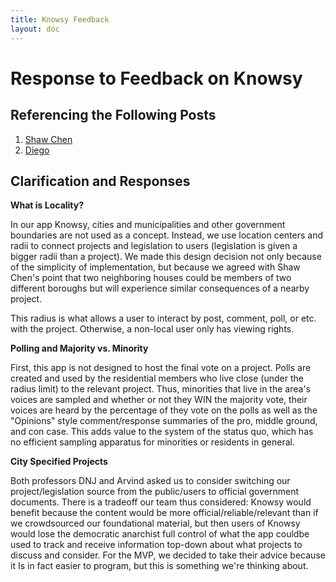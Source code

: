 ```yaml
---
title: Knowsy Feedback
layout: doc
---
```


# Response to Feedback on Knowsy

## Referencing the Following Posts
1. [Shaw Chen](https://61040-fa23.github.io/portfolio-Ahhhshen/blogs/blog1.html)
2. [Diego](https://61040-fa23.github.io/portfolio-Dieg045/blogs/blog3.html)

## Clarification and Responses

**What is Locality?**

In our app Knowsy, cities and municipalities and other government boundaries are not used as a concept. Instead, we use location centers and radii to connect projects and legislation to users (legislation is given a bigger radii than a project). We made this design decision not only because of the simplicity of implementation, but because we agreed with Shaw Chen's point that two neighboring houses could be members of two different boroughs but will experience similar consequences of a nearby project. 

This radius is what allows a user to interact by post, comment, poll, or etc. with the project. Otherwise, a non-local user only has viewing rights. 

**Polling and Majority vs. Minority**

First, this app is not designed to host the final vote on a project. Polls are created and used by the residential members who live close (under the radius limit) to the relevant project. Thus, minorities that live in the area's voices are sampled and whether or not they WIN the majority vote, their voices are heard by the percentage of they vote on the polls as well as the "Opinions" style comment/response summaries of the pro, middle ground, and con case. This adds value to the system of the status quo, which has no efficient sampling apparatus for minorities or residents in general. 

**City Specified Projects**

Both professors DNJ and Arvind asked us to consider switching our project/legislation source from the public/users to official government documents. There is a tradeoff our team thus considered: Knowsy would benefit because the content would be more official/reliable/relevant than if we crowdsourced our foundational material, but then users of Knowsy would lose the democratic anarchist full control of what the app couldbe used to track and receive information top-down about what projects to discuss and consider. For the MVP, we decided to take their advice because it Is in fact easier to program, but this is something we're thinking about.